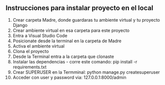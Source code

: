 <h2>Instrucciones para instalar proyecto en el local</h2>
<ol>
    <li>Crear carpeta Madre, donde guardaras tu ambiente virtual y tu proyecto Django</li>
    <li>Crear ambiente virtual en esa carpeta para este proyecto</li>
    <li>Entra a Visual Studio Code</li>
    <li>Posicionate desde la terminal en la carpeta de Madre</li>
    <li>Activa el ambiente virtual</li>
    <li>Clona el proyecto</li>
    <li>Desde la Terminal entra a la carpeta que clonaste</li>
    <li>Instalar las dependencias - corre este comando: pip install -r requirements.txt</li>
    <li>Crear SUPERUSER en la Termminal: python manage.py createsuperuser</li>
    <li>Acceder con user y password via: 127.0.0.1:8000/admin</li>
</ol>
